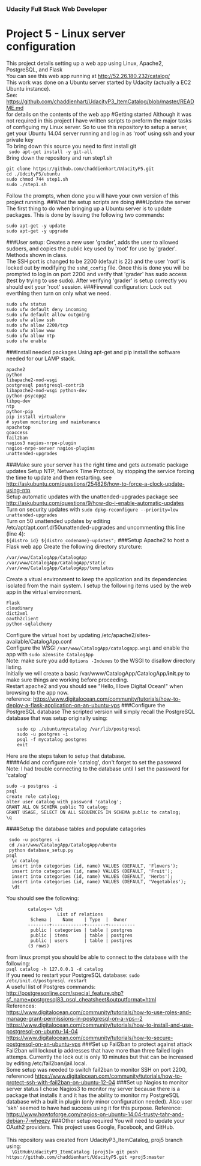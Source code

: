 ### Udacity Full Stack Web Developer
# Project 5 - Linux server configuration
This project details setting up a web app using Linux, Apache2, PostgreSQL, and Flask<br>
You can see this web app running at http://52.26.180.232/catalog/<br>
This work was done on a Ubuntu server started by Udacity (actually a EC2 Ubuntu instance).<br>
See: https://github.com/chaddienhart/UdacityP3_ItemCatalog/blob/master/README.md <br>
  for details on the contents of the web app
#Getting started
Although it was not required in this project I have written scripts to preform the major tasks of configuing my Linux server. So to use this repository to setup a server, get your Ubuntu 14.04 server running and log in as 'root' using ssh and your private key<br>
To bring down this source you need to first install git<br>
```  sudo apt-get install -y git-all ```<br>
Bring down the repository and run step1.sh<br>
```
git clone https://github.com/chaddienhart/UdacityP5.git
cd ./UdcityP5/ubuntu
sudo chmod 744 step1.sh
sudo ./step1.sh
```
Follow the prompts, when done you will have your own version of this project running.
##What the setup scripts are doing
###Update the server
The first thing to do when bringing up a Ubuntu server is to update packages. This is done by issuing the following two commands:<br>
```
sudo apt-get -y update
sudo apt-get -y upgrade
```
###User setup:
Creates a new user 'grader', adds the user to allowed sudoers, and copies the public key used by 'root' for use by 'grader'. Methods shown in class.<br>
The SSH port is changed to be 2200 (default is 22) and the user 'root' is locked out by modifying the ```sshd_config``` file. Once this is done you will be prompted to log in on port 2200 and verify that 'grader' has sudo access (test by trying to use sudo). After verifying 'grader' is setup correctly you should exit your 'root' session.
###Firewall configuration:
Lock out everthing then turn on only what we need.<br>
```
sudo ufw status
sudo ufw default deny incoming
sudo ufw default allow outgoing
sudo ufw allow ssh
sudo ufw allow 2200/tcp
sudo ufw allow www
sudo ufw allow ntp
sudo ufw enable
```
###Install needed packages
Using apt-get and pip install the software needed for our LAMP stack.<br>
```
apache2
python
libapache2-mod-wsgi
postgresql postgresql-contrib
libapache2-mod-wsgi python-dev
python-psycopg2
libpq-dev
ntp
python-pip
pip install virtualenv
# system monitoring and maintenance
apachetop
goaccess
fail2ban
nagios3 nagios-nrpe-plugin
nagios-nrpe-server nagios-plugins
unattended-upgrades
```
###Make sure your server has the right time and gets automatic package updates
Setup NTP, Network Time Protocol, by stopping the service forcing the time to update and then restarting. see http://askubuntu.com/questions/254826/how-to-force-a-clock-update-using-ntp
<br>
Setup automatic updates with the unattended-upgrades package see http://askubuntu.com/questions/9/how-do-i-enable-automatic-updates
Turn on security updates with ```sudo dpkg-reconfigure --priority=low unattended-upgrades```<br>
Turn on 50 unattended updates by editing /etc/apt/apt.conf.d/50unattended-upgrades and uncommenting this line (line 4):<br>
```${distro_id} ${distro_codename}-updates";```
###Setup Apache2 to host a Flask web app
Create the following directory sturcture:
```
/var/www/CatalogApp/CatalogApp
/var/www/CatalogApp/CatalogApp/static
/var/www/CatalogApp/CatalogApp/templates
```
Create a vitual environment to keep the application and its dependencies isolated from the main system. I setup the following items used by the web app in the virtual environment.<br>
```
Flask
cloudinary
dict2xml
oauth2client
python-sqlalchemy
```
Configure the virtual host by updating /etc/apache2/sites-available/CatalogApp.conf<br>
Configure the WSGI ```/var/www/CatalogApp/catalogapp.wsgi``` and enable the app with ```sudo a2ensite CatalogApp```<br>
Note: make sure you add ```Options -Indexes``` to the WSGI to disallow directory listing.<br>
Initially we will create a basic /var/www/CatalogApp/CatalogApp/__init__.py to make sure things are working before proceeding.<br>
Restart apache2 and you should see "Hello, I love Digital Ocean!" when browsing to the app now.
<br>reference: https://www.digitalocean.com/community/tutorials/how-to-deploy-a-flask-application-on-an-ubuntu-vps
###Configure the PostgreSQL database
The scripted version will simply recall the PostgreSQL database that was setup originally using:<br>
```
    sudo cp ./ubuntu/mycatalog /var/lib/postgresql
    sudo -u postgres -i
    psql -f mycatalog postgres
    exit
```
Here are the steps taken to setup that database.<br>
####Add and configure role 'catalog', don't forget to set the password
Note: I had trouble connecting to the database until I set the password for 'catalog'
```
sudo -u postgres -i
psql
create role catalog;
alter user catalog with password 'catalog';
GRANT ALL ON SCHEMA public TO catalog;
GRANT USAGE, SELECT ON ALL SEQUENCES IN SCHEMA public to catalog;
\q
```
####Setup the database tables and populate catagories
```
 sudo -u postgres -i
 cd /var/www/CatalogApp/CatalogApp/ubuntu
 python database_setup.py
psql
  \c catalog
  insert into categories (id, name) VALUES (DEFAULT, 'Flowers');
  insert into categories (id, name) VALUES (DEFAULT, 'Fruit');
  insert into categories (id, name) VALUES (DEFAULT, 'Herbs');
  insert into categories (id, name) VALUES (DEFAULT, 'Vegetables');
  \dt
```
You should see the following:<br>
```
        catalog=> \dt
                   List of relations
         Schema |    Name    | Type  |  Owner
        --------+------------+-------+----------
         public | categories | table | postgres
         public | items      | table | postgres
         public | users      | table | postgres
        (3 rows)
```
from linux prompt you should be able to connect to the database with the following:<br>
```psql catalog -h 127.0.0.1 -d catalog```
<br>
If you need to restart your PostgreSQL database: ```sudo /etc/init.d/postgresql restart```<br>
A useful list of Postgres commands: http://postgresonline.com/special_feature.php?sf_name=postgresql83_psql_cheatsheet&outputformat=html
<br>
References:
<br>https://www.digitalocean.com/community/tutorials/how-to-use-roles-and-manage-grant-permissions-in-postgresql-on-a-vps--2
<br>https://www.digitalocean.com/community/tutorials/how-to-install-and-use-postgresql-on-ubuntu-14-04
<br>https://www.digitalocean.com/community/tutorials/how-to-secure-postgresql-on-an-ubuntu-vps
###Set up Fail2ban to protect against attack
Fail2ban will lockout ip addresses that have more than three failed login attemps. Currently the lock out is only 10 minutes but that can be increased by editing /etc/fail2ban/jail.local.<br>
Some setup was needed to switch fail2ban to monitor SSH on port 2200, referenced https://www.digitalocean.com/community/tutorials/how-to-protect-ssh-with-fail2ban-on-ubuntu-12-04
###Set up Nagios to monitor server status
I chose Nagios3 to monitor my server because there is a package that installs it and it has the ability to monitor my PostgreSQL database with a built in plugin (only minor configuration needed). Also user 'skh' seemed to have had success using it for this purpose.
Reference:
<br>https://www.howtoforge.com/nagios-on-ubuntu-14.04-trusty-tahr-and-debian-7-wheezy
###Other setup required
You will need to update your OAuth2 providers. This project uses Google, Facebook, and GitHub.<br>
<br>This repository was created from UdacityP3_ItemCatalog, proj5 branch using:<br>
```  \GitHub\UdacityP3_ItemCatalog [proj5]> git push https://github.com/chaddienhart/UdacityP5.git +proj5:master```

